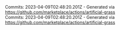 Commits: 2023-04-09T02:48:20.201Z - Generated via https://github.com/marketplace/actions/artificial-grass
<br>
Commits: 2023-04-09T02:48:20.201Z - Generated via https://github.com/marketplace/actions/artificial-grass
<br>
